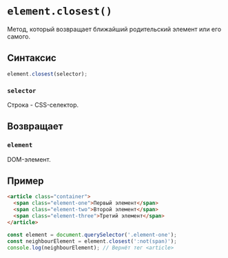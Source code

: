 # `element.closest()`

Метод, который возвращает ближайший родительский элемент или его самого.

## Синтаксис

```js
element.closest(selector);
```

### `selector`

Строка - CSS-селектор.

## Возвращает

### `element`

DOM-элемент.

## Пример

```html
<article class="container">
  <span class="element-one">Первый элемент</span>
  <span class="element-two">Второй элемент</span>
  <span class="element-three">Третий элемент</span>
</article>
```

```js
const element = document.querySelector('.element-one');
const neighbourElement = element.closest(':not(span)');
console.log(neighbourElement); // Вернёт тег <article>
```
